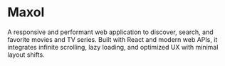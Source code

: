 # Maxol
A responsive and performant web application to discover, search, and favorite movies and TV series. Built with React and modern web APIs, it integrates infinite scrolling, lazy loading, and optimized UX with minimal layout shifts.
